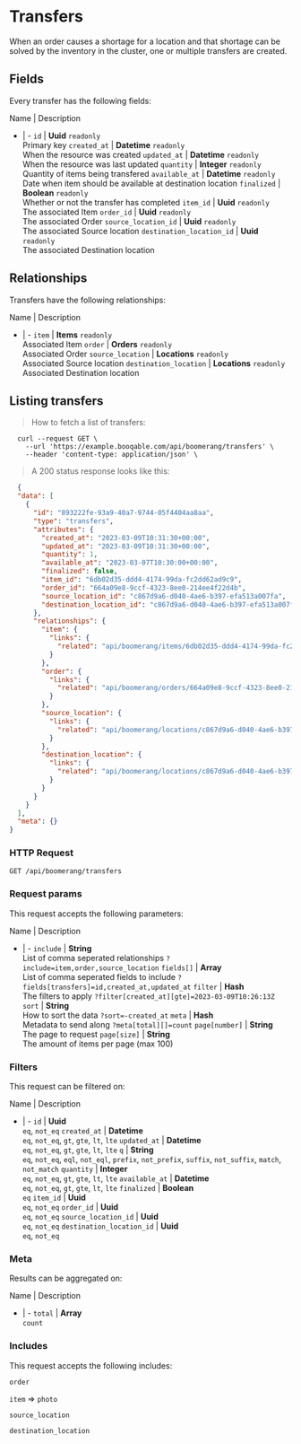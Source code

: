 # Transfers

When an order causes a shortage for a location and that shortage can be solved by the inventory in the cluster, one or multiple transfers are created.

## Fields
Every transfer has the following fields:

Name | Description
- | -
`id` | **Uuid** `readonly`<br>Primary key
`created_at` | **Datetime** `readonly`<br>When the resource was created
`updated_at` | **Datetime** `readonly`<br>When the resource was last updated
`quantity` | **Integer** `readonly`<br>Quantity of items being transfered
`available_at` | **Datetime** `readonly`<br>Date when item should be available at destination location
`finalized` | **Boolean** `readonly`<br>Whether or not the transfer has completed
`item_id` | **Uuid** `readonly`<br>The associated Item
`order_id` | **Uuid** `readonly`<br>The associated Order
`source_location_id` | **Uuid** `readonly`<br>The associated Source location
`destination_location_id` | **Uuid** `readonly`<br>The associated Destination location


## Relationships
Transfers have the following relationships:

Name | Description
- | -
`item` | **Items** `readonly`<br>Associated Item
`order` | **Orders** `readonly`<br>Associated Order
`source_location` | **Locations** `readonly`<br>Associated Source location
`destination_location` | **Locations** `readonly`<br>Associated Destination location


## Listing transfers



> How to fetch a list of transfers:

```shell
  curl --request GET \
    --url 'https://example.booqable.com/api/boomerang/transfers' \
    --header 'content-type: application/json' \
```

> A 200 status response looks like this:

```json
  {
  "data": [
    {
      "id": "893222fe-93a9-40a7-9744-05f4404aa8aa",
      "type": "transfers",
      "attributes": {
        "created_at": "2023-03-09T10:31:30+00:00",
        "updated_at": "2023-03-09T10:31:30+00:00",
        "quantity": 1,
        "available_at": "2023-03-07T10:30:00+00:00",
        "finalized": false,
        "item_id": "6db02d35-ddd4-4174-99da-fc2dd62ad9c9",
        "order_id": "664a09e8-9ccf-4323-8ee0-214ee4f22d4b",
        "source_location_id": "c867d9a6-d040-4ae6-b397-efa513a007fa",
        "destination_location_id": "c867d9a6-d040-4ae6-b397-efa513a007fa"
      },
      "relationships": {
        "item": {
          "links": {
            "related": "api/boomerang/items/6db02d35-ddd4-4174-99da-fc2dd62ad9c9"
          }
        },
        "order": {
          "links": {
            "related": "api/boomerang/orders/664a09e8-9ccf-4323-8ee0-214ee4f22d4b"
          }
        },
        "source_location": {
          "links": {
            "related": "api/boomerang/locations/c867d9a6-d040-4ae6-b397-efa513a007fa"
          }
        },
        "destination_location": {
          "links": {
            "related": "api/boomerang/locations/c867d9a6-d040-4ae6-b397-efa513a007fa"
          }
        }
      }
    }
  ],
  "meta": {}
}
```

### HTTP Request

`GET /api/boomerang/transfers`

### Request params

This request accepts the following parameters:

Name | Description
- | -
`include` | **String** <br>List of comma seperated relationships `?include=item,order,source_location`
`fields[]` | **Array** <br>List of comma seperated fields to include `?fields[transfers]=id,created_at,updated_at`
`filter` | **Hash** <br>The filters to apply `?filter[created_at][gte]=2023-03-09T10:26:13Z`
`sort` | **String** <br>How to sort the data `?sort=-created_at`
`meta` | **Hash** <br>Metadata to send along `?meta[total][]=count`
`page[number]` | **String** <br>The page to request
`page[size]` | **String** <br>The amount of items per page (max 100)


### Filters

This request can be filtered on:

Name | Description
- | -
`id` | **Uuid** <br>`eq`, `not_eq`
`created_at` | **Datetime** <br>`eq`, `not_eq`, `gt`, `gte`, `lt`, `lte`
`updated_at` | **Datetime** <br>`eq`, `not_eq`, `gt`, `gte`, `lt`, `lte`
`q` | **String** <br>`eq`, `not_eq`, `eql`, `not_eql`, `prefix`, `not_prefix`, `suffix`, `not_suffix`, `match`, `not_match`
`quantity` | **Integer** <br>`eq`, `not_eq`, `gt`, `gte`, `lt`, `lte`
`available_at` | **Datetime** <br>`eq`, `not_eq`, `gt`, `gte`, `lt`, `lte`
`finalized` | **Boolean** <br>`eq`
`item_id` | **Uuid** <br>`eq`, `not_eq`
`order_id` | **Uuid** <br>`eq`, `not_eq`
`source_location_id` | **Uuid** <br>`eq`, `not_eq`
`destination_location_id` | **Uuid** <br>`eq`, `not_eq`


### Meta

Results can be aggregated on:

Name | Description
- | -
`total` | **Array** <br>`count`


### Includes

This request accepts the following includes:

`order`


`item` => 
`photo`




`source_location`


`destination_location`





